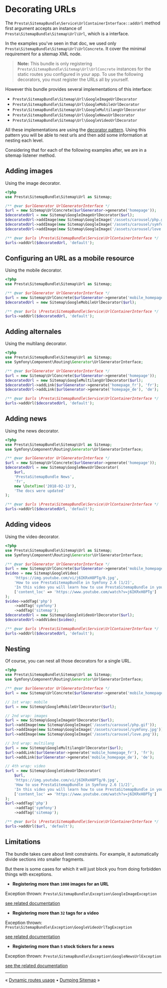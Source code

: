# Decorating URLs

The `Presta\SitemapBundle\Service\UrlContainerInterface::addUrl` method first argument accepts
an instance of `Presta\SitemapBundle\Sitemap\Url\Url`, which is a interface.

In the examples you've seen in that doc, we used only `Presta\SitemapBundle\Sitemap\Url\UrlConcrete`.
It cover the minimal requirement for a sitemap XML node.

> **Note:** This bundle is only registering `Presta\SitemapBundle\Sitemap\Url\UrlConcrete`
>           instances for the static routes you configured in your app.
>           To use the following decorators, you must register the URLs all by yourself.

However this bundle provides several implementations of this interface:

- `Presta\SitemapBundle\Sitemap\Url\GoogleImageUrlDecorator`
- `Presta\SitemapBundle\Sitemap\Url\GoogleMobileUrlDecorator`
- `Presta\SitemapBundle\Sitemap\Url\GoogleMultilangUrlDecorator`
- `Presta\SitemapBundle\Sitemap\Url\GoogleNewsUrlDecorator`
- `Presta\SitemapBundle\Sitemap\Url\GoogleVideoUrlDecorator`

All these implementations are using the [decorator pattern](https://en.wikipedia.org/wiki/Decorator_pattern).
Using this pattern you will be able to nest urls and then add some information at nesting each level.

Considering that for each of the following examples after, we are in a sitemap listener method.


## Adding images

Using the image decorator.

```php
<?php
use Presta\SitemapBundle\Sitemap\Url as Sitemap;

/** @var $urlGenerator UrlGeneratorInterface */
$url = new Sitemap\UrlConcrete($urlGenerator->generate('homepage'));
$decoratedUrl = new Sitemap\GoogleImageUrlDecorator($url);
$decoratedUrl->addImage(new Sitemap\GoogleImage('/assets/carousel/php.gif'));
$decoratedUrl->addImage(new Sitemap\GoogleImage('/assets/carousel/symfony.jpg'));
$decoratedUrl->addImage(new Sitemap\GoogleImage('/assets/carousel/love.png'));

/** @var $urls \Presta\SitemapBundle\Service\UrlContainerInterface */
$urls->addUrl($decoratedUrl, 'default');
```


## Configuring an URL as a mobile resource

Using the mobile decorator.

```php
<?php
use Presta\SitemapBundle\Sitemap\Url as Sitemap;

/** @var $urlGenerator UrlGeneratorInterface */
$url = new Sitemap\UrlConcrete($urlGenerator->generate('mobile_homepage'));
$decoratedUrl = new Sitemap\GoogleMobileUrlDecorator($url);

/** @var $urls \Presta\SitemapBundle\Service\UrlContainerInterface */
$urls->addUrl($decoratedUrl, 'default');
```


## Adding alternales

Using the multilang decorator.

```php
<?php
use Presta\SitemapBundle\Sitemap\Url as Sitemap;
use Symfony\Component\Routing\Generator\UrlGeneratorInterface;

/** @var $urlGenerator UrlGeneratorInterface */
$url = new Sitemap\UrlConcrete($urlGenerator->generate('homepage'));
$decoratedUrl = new Sitemap\GoogleMultilangUrlDecorator($url);
$decoratedUrl->addLink($urlGenerator->generate('homepage_fr'), 'fr');
$decoratedUrl->addLink($urlGenerator->generate('homepage_de'), 'de');

/** @var $urls \Presta\SitemapBundle\Service\UrlContainerInterface */
$urls->addUrl($decoratedUrl, 'default');
```


## Adding news

Using the news decorator.

```php
<?php
use Presta\SitemapBundle\Sitemap\Url as Sitemap;
use Symfony\Component\Routing\Generator\UrlGeneratorInterface;

/** @var $urlGenerator UrlGeneratorInterface */
$url = new Sitemap\UrlConcrete($urlGenerator->generate('homepage'));
$decoratedUrl = new Sitemap\GoogleNewsUrlDecorator(
    $url,
    'PrestaSitemapBundle News',
    'fr',
    new \DateTime('2018-02-13'),
    'The docs were updated'
);

/** @var $urls \Presta\SitemapBundle\Service\UrlContainerInterface */
$urls->addUrl($decoratedUrl, 'default');
```


## Adding videos

Using the video decorator.

```php
<?php
use Presta\SitemapBundle\Sitemap\Url as Sitemap;
use Symfony\Component\Routing\Generator\UrlGeneratorInterface;

/** @var $urlGenerator UrlGeneratorInterface */
$url = new Sitemap\UrlConcrete($urlGenerator->generate('mobile_homepage'));
$video = new Sitemap\GoogleVideo(
    'https://img.youtube.com/vi/j6IKRxH8PTg/0.jpg',
    'How to use PrestaSitemapBundle in Symfony 2.6 [1/2]',
    'In this video you will learn how to use PrestaSitemapBundle in your Symfony 2.6 projects',
    ['content_loc' => 'https://www.youtube.com/watch?v=j6IKRxH8PTg']
);
$video->addTag('php')
    ->addTag('symfony')
    ->addTag('sitemap');
$decoratedUrl = new Sitemap\GoogleVideoUrlDecorator($url);
$decoratedUrl->addVideo($video);

/** @var $urls \Presta\SitemapBundle\Service\UrlContainerInterface */
$urls->addUrl($decoratedUrl, 'default');
```


## Nesting

Of course, you can nest all those decorators for a single URL.

```php
<?php
use Presta\SitemapBundle\Sitemap\Url as Sitemap;
use Symfony\Component\Routing\Generator\UrlGeneratorInterface;

/** @var $urlGenerator UrlGeneratorInterface */
$url = new Sitemap\UrlConcrete($urlGenerator->generate('mobile_homepage', [], UrlGeneratorInterface::ABSOLUTE_URL));

// 1st wrap: mobile
$url = new Sitemap\GoogleMobileUrlDecorator($url);

// 2nd wrap: images
$url = new Sitemap\GoogleImageUrlDecorator($url);
$url->addImage(new Sitemap\GoogleImage('/assets/carousel/php.gif'));
$url->addImage(new Sitemap\GoogleImage('/assets/carousel/symfony.jpg'));
$url->addImage(new Sitemap\GoogleImage('/assets/carousel/love.png'));

// 3rd wrap: multilang
$url = new Sitemap\GoogleMultilangUrlDecorator($url);
$url->addLink($urlGenerator->generate('mobile_homepage_fr'), 'fr');
$url->addLink($urlGenerator->generate('mobile_homepage_de'), 'de');

// 4th wrap: video
$url = new Sitemap\GoogleVideoUrlDecorator(
    $url,
    'https://img.youtube.com/vi/j6IKRxH8PTg/0.jpg',
    'How to use PrestaSitemapBundle in Symfony 2.6 [1/2]',
    'In this video you will learn how to use PrestaSitemapBundle in your Symfony 2.6 projects',
    ['content_loc' => 'https://www.youtube.com/watch?v=j6IKRxH8PTg']
);
$url->addTag('php')
    ->addTag('symfony')
    ->addTag('sitemap');

/** @var $urls \Presta\SitemapBundle\Service\UrlContainerInterface */
$urls->addUrl($url, 'default');
```


## Limitations

The bundle takes care about limit constraints. For example, it automatically divide sections into smaller fragments.

But there is some cases for which it will just block you from doing forbidden things with exceptions.

- **Registering more than `1000` images for an URL**

Exception thrown: `Presta\SitemapBundle\Exception\GoogleImageException`

[see related documentation](https://support.google.com/webmasters/answer/178636)


- **Registering more than `32` tags for a video**

Exception thrown: `Presta\SitemapBundle\Exception\GoogleVideoUrlTagException`

[see related documentation](https://developers.google.com/webmasters/videosearch/sitemaps)


- **Registering more than `5` stock tickers for a news**

Exception thrown: `Presta\SitemapBundle\Exception\GoogleNewsUrlException`

[see the related documentation](https://support.google.com/webmasters/answer/74288)


---

« [Dynamic routes usage](4-dynamic-routes-usage.md) • [Dumping Sitemap](6-dumping-sitemap.md) »
